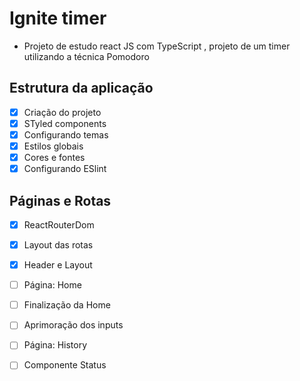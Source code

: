 # Ignite timer 
- Projeto de estudo react JS com TypeScript , projeto de um timer utilizando a técnica Pomodoro 
## Estrutura da aplicação 
- [X] Criação do projeto 
- [X] STyled components 
- [X] Configurando temas 
- [X] Estilos globais
- [X] Cores e fontes
- [X] Configurando ESlint 
## Páginas e Rotas
- [X] ReactRouterDom 
- [X] Layout das rotas
- [X] Header e Layout
- [ ] Página: Home 
- [ ] Finalização da Home
- [ ] Aprimoração dos inputs
- [ ] Página: History
- [ ] Componente Status
  